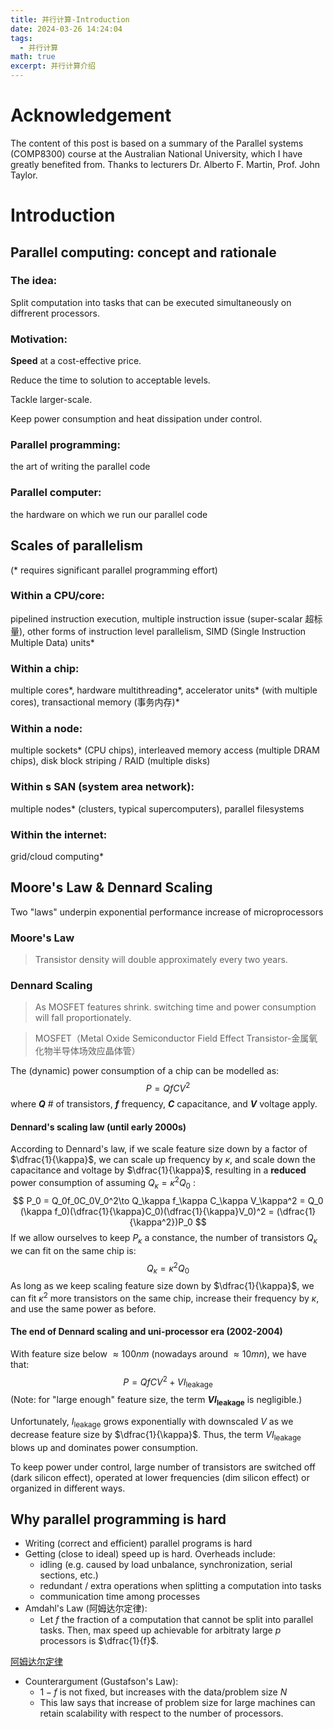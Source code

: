 ```yaml
---
title: 并行计算-Introduction
date: 2024-03-26 14:24:04
tags:
  - 并行计算
math: true
excerpt: 并行计算介绍
---
```

# Acknowledgement

The content of this post is based on a summary of the Parallel systems (COMP8300) course at the Australian National University,
which I have greatly benefited from. Thanks to lecturers Dr. Alberto F. Martin, Prof. John Taylor.

# Introduction
## Parallel computing: concept and rationale
### The idea:

Split computation into tasks that can be executed simultaneously on diffrerent processors.

### Motivation:

**Speed** at a cost-effective price.

Reduce the time to solution to acceptable levels.

Tackle larger-scale.

Keep power consumption and heat dissipation under control.

### Parallel programming:
the art of writing the parallel code
### Parallel computer:
the hardware on which we run our parallel code

## Scales of parallelism
(* requires significant parallel programming effort)
### Within a CPU/core:
pipelined instruction execution, multiple instruction issue (super-scalar 超标量), other forms of instruction level parallelism, SIMD  (Single Instruction Multiple Data) units*

### Within a chip: 
multiple cores*, hardware multithreading*, accelerator units* (with multiple cores), transactional memory (事务内存)*

### Within a node:
multiple sockets* (CPU chips), interleaved memory access (multiple DRAM chips), disk block striping / RAID (multiple disks)

### Within s SAN (system area network):
multiple nodes* (clusters, typical supercomputers), parallel filesystems

### Within the internet:
grid/cloud computing*

## Moore's Law & Dennard Scaling
Two "laws" underpin exponential performance increase of microprocessors

### Moore's Law
> Transistor density will double approximately every two years.

### Dennard Scaling
> As MOSFET features shrink. switching time and power consumption will fall proportionately.

> MOSFET（Metal Oxide Semiconductor Field Effect Transistor-金属氧化物半导体场效应晶体管）

The (dynamic) power consumption of a chip can be modelled as:
$$
P = QfCV^2
$$
where ***Q*** # of transistors, ***f*** frequency, ***C*** capacitance, and ***V*** voltage apply. 

#### Dennard's scaling law (until early 2000s)
According to Dennard's law, if we scale feature size down by a factor of $\dfrac{1}{\kappa}$, we can scale up frequency by $\kappa$, and scale down the capacitance and voltage by $\dfrac{1}{\kappa}$, resulting in a **reduced** power consumption of assuming $Q_\kappa = \kappa^2Q_0$ :
$$
P_0 = Q_0f_0C_0V_0^2\to Q_\kappa f_\kappa C_\kappa V_\kappa^2 = Q_0 (\kappa f_0)(\dfrac{1}{\kappa}C_0)(\dfrac{1}{\kappa}V_0)^2 = (\dfrac{1}{\kappa^2})P_0
$$
If we allow ourselves to keep $P_\kappa$ a constance, the number of transistors $Q_\kappa$ we can fit on the same chip is:
$$
Q_\kappa = \kappa^2 Q_0
$$
As long as we keep scaling feature size down by $\dfrac{1}{\kappa}$, we can fit $\kappa^2$ more transistors on the same chip, increase their frequency by $\kappa$, and use the same power as before.

#### The end of Dennard scaling and uni-processor era (2002-2004)
With feature size below $\approx 100nm$ (nowadays around $\approx 10 mn$), we have that:
$$
P = QfCV^2 + VI_{\text{leakage}}
$$
(Note: for "large enough" feature size, the term **$VI_{\text{leakage}}$** is negligible.)

Unfortunately, $I_{\text{leakage}}$ grows exponentially with downscaled $V$ as we decrease feature size by $\dfrac{1}{\kappa}$. Thus, the term $VI_{\text{leakage}}$ blows up and dominates power consumption.

To keep power under control, large number of transistors are switched off (dark silicon effect), operated at lower frequencies (dim silicon effect) or organized in different ways.

## Why parallel programming is hard
- Writing (correct and efficient) parallel programs is hard
- Getting (close to ideal) speed up is hard. Overheads include:
  - idling (e.g. caused by load unbalance, synchronization, serial sections, etc.)
  - redundant / extra operations when splitting a computation into tasks
  - communication time among processes
- Amdahl's Law (阿姆达尔定律):
  - Let $f$ the fraction of a computation that cannot be split into parallel tasks. Then, max speed up achievable for arbitraty large $p$ processors is $\dfrac{1}{f}$.

[阿姆达尔定律](https://hackernoon.com/zh/%E6%B7%B1%E5%85%A5%E7%A0%94%E7%A9%B6%E9%98%BF%E5%A7%86%E8%BE%BE%E5%B0%94%E5%AE%9A%E5%BE%8B%E5%92%8C%E5%8F%A4%E6%96%AF%E5%A1%94%E5%A4%AB%E6%A3%AE%E5%AE%9A%E5%BE%8B)

- Counterargument (Gustafson's Law):
  - $1-f$ is not fixed, but increases with the data/problem size $N$
  - This law says that increase of problem size for large machines can retain scalability with
respect to the number of processors.
